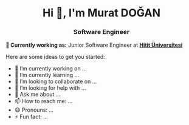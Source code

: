<h1 align="center">Hi 👋, I'm Murat DOĞAN</h1>
<h3 align="center">Software Engineer</h3>


**💼 Currently working as:** Junior Software Engineer at <a href="https://hitit.edu.tr" target="_blank"><b>Hitit Üniversitesi</b></a>


Here are some ideas to get you started:

- 🔭 I’m currently working on ...
- 🌱 I’m currently learning ...
- 👯 I’m looking to collaborate on ...
- 🤔 I’m looking for help with ...
- 💬 Ask me about ...
- 📫 How to reach me: ...
- 😄 Pronouns: ...
- ⚡ Fun fact: ...

